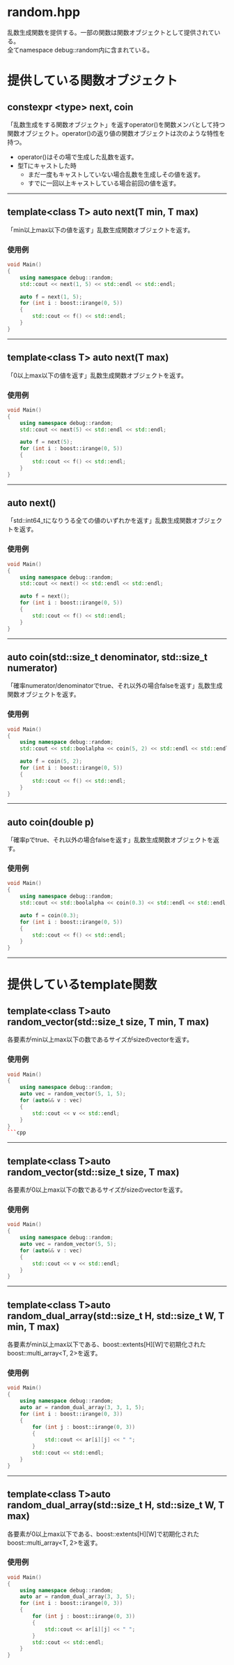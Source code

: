 # random.hpp
乱数生成関数を提供する。一部の関数は関数オブジェクトとして提供されている。  
全てnamespace debug::random内に含まれている。
# 提供している関数オブジェクト
## constexpr \<type\> next, coin
「乱数生成をする関数オブジェクト」を返すoperator()を関数メンバとして持つ関数オブジェクト。operator()の返り値の関数オブジェクトは次のような特性を持つ。
- operator()はその場で生成した乱数を返す。
- 型Tにキャストした時
    - まだ一度もキャストしていない場合乱数を生成しその値を返す。
    - すでに一回以上キャストしている場合前回の値を返す。
---
## template\<class T\> auto next(T min, T max)
「min以上max以下の値を返す」乱数生成関数オブジェクトを返す。
### 使用例
```cpp
void Main()
{
	using namespace debug::random;
	std::cout << next(1, 5) << std::endl << std::endl;

	auto f = next(1, 5);
	for (int i : boost::irange(0, 5))
	{
		std::cout << f() << std::endl;
	}
}
```
---
## template\<class T\> auto next(T max)
「0以上max以下の値を返す」乱数生成関数オブジェクトを返す。
### 使用例
```cpp
void Main()
{
	using namespace debug::random;
	std::cout << next(5) << std::endl << std::endl;

	auto f = next(5);
	for (int i : boost::irange(0, 5))
	{
		std::cout << f() << std::endl;
	}
}
```
---
## auto next()
「std::int64_tになりうる全ての値のいずれかを返す」乱数生成関数オブジェクトを返す。
### 使用例
```cpp
void Main()
{
	using namespace debug::random;
	std::cout << next() << std::endl << std::endl;

	auto f = next();
	for (int i : boost::irange(0, 5))
	{
		std::cout << f() << std::endl;
	}
}
```
---
## auto coin(std::size_t denominator, std::size_t numerator)
「確率numerator/denominatorでtrue、それ以外の場合falseを返す」乱数生成関数オブジェクトを返す。
### 使用例
```cpp
void Main()
{
	using namespace debug::random;
	std::cout << std::boolalpha << coin(5, 2) << std::endl << std::endl;

	auto f = coin(5, 2);
	for (int i : boost::irange(0, 5))
	{
		std::cout << f() << std::endl;
	}
}
```
---
## auto coin(double p)
「確率pでtrue、それ以外の場合falseを返す」乱数生成関数オブジェクトを返す。
### 使用例
```cpp
void Main()
{
	using namespace debug::random;
	std::cout << std::boolalpha << coin(0.3) << std::endl << std::endl;

	auto f = coin(0.3);
	for (int i : boost::irange(0, 5))
	{
		std::cout << f() << std::endl;
	}
}
```
---
# 提供しているtemplate関数
## template\<class T\>auto random_vector(std::size_t size, T min, T max)
各要素がmin以上max以下の数であるサイズがsizeのvectorを返す。
### 使用例
```cpp
void Main()
{
	using namespace debug::random;
	auto vec = random_vector(5, 1, 5);
	for (auto&& v : vec)
	{
		std::cout << v << std::endl;
	}
}
```cpp

```
---
## template\<class T\>auto random_vector(std::size_t size, T max)
各要素が0以上max以下の数であるサイズがsizeのvectorを返す。
### 使用例
```cpp
void Main()
{
	using namespace debug::random;
	auto vec = random_vector(5, 5);
	for (auto&& v : vec)
	{
		std::cout << v << std::endl;
	}
}
```
---
## template\<class T\>auto random_dual_array(std::size_t H, std::size_t W, T min, T max)
各要素がmin以上max以下である、boost::extents\[H\]\[W\]で初期化されたboost::multi_array\<T, 2\>を返す。
### 使用例
```cpp
void Main()
{
	using namespace debug::random;
	auto ar = random_dual_array(3, 3, 1, 5);
	for (int i : boost::irange(0, 3))
	{
		for (int j : boost::irange(0, 3))
		{
			std::cout << ar[i][j] << " ";
		}
		std::cout << std::endl;
	}
}
```
---
## template\<class T\>auto random_dual_array(std::size_t H, std::size_t W, T max)
各要素が0以上max以下である、boost::extents\[H\]\[W\]で初期化されたboost::multi_array\<T, 2\>を返す。
### 使用例
```cpp
void Main()
{
	using namespace debug::random;
	auto ar = random_dual_array(3, 3, 5);
	for (int i : boost::irange(0, 3))
	{
		for (int j : boost::irange(0, 3))
		{
			std::cout << ar[i][j] << " ";
		}
		std::cout << std::endl;
	}
}
```